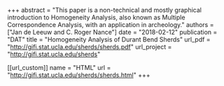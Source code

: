 +++
abstract = "This paper is a non-technical and mostly graphical introduction to Homogeneity Analysis, also known as Multiple Correspondence Analysis, with an application in archeology."
authors = ["Jan de Leeuw and C. Roger Nance"]
date = "2018-02-12"
publication = "DAT"
title = "Homogeneity Analysis of Durant Bend Sherds"
url_pdf = "http://gifi.stat.ucla.edu/sherds/sherds.pdf"
url_project = "http://gifi.stat.ucla.edu/sherds"


[[url_custom]]
name = "HTML"
url = "http://gifi.stat.ucla.edu/sherds/sherds.html"
+++

